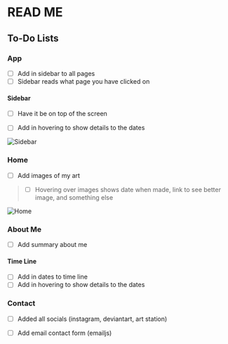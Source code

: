 # READ ME

## To-Do Lists

### App
- [ ] Add in sidebar to all pages
- [ ] Sidebar reads what page you have clicked on

#### Sidebar
- [ ] Have it be on top of the screen
- [ ] Add in hovering to show details to the dates


![Sidebar](https://vscode-remote%2Bwsl-002bubuntu.vscode-resource.vscode-cdn.net/home/jaden/projects/Images/HomeImage.png?version%3D1678231550918)


### Home
- [ ] Add images of my art
> - [ ] Hovering over images shows date when made, link to see better image, and something else

![Home](https://file%2B.vscode-resource.vscode-cdn.net/c%3A/Users/Jaden/OneDrive/Pictures/Screenshot%202023-03-07%20171949.png?version%3D1678231355266)


### About Me
- [ ] Add summary about me

#### Time Line
- [ ] Add in dates to time line
- [ ] Add in hovering to show details to the dates

### Contact
- [ ] Added all socials (instagram, deviantart, art station)
- [ ] Add email contact form (emailjs)


